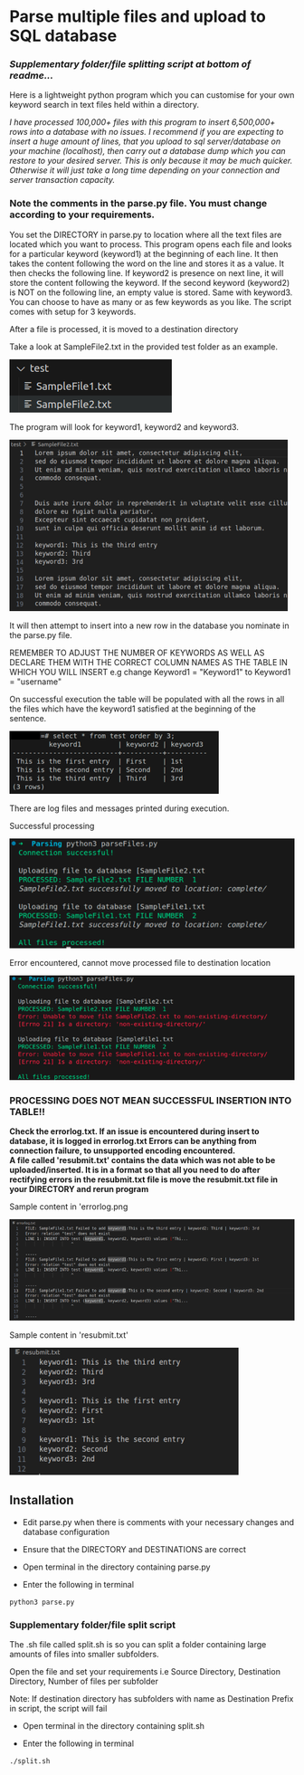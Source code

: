 # Parse multiple files and upload to SQL database
### <em>Supplementary folder/file splitting script at bottom of readme...</em>

Here is a lightweight python program which you can customise for your own keyword search in text files held within a directory.

<em>I have processed 100,000+ files with this program to insert 6,500,000+ rows into a database with no issues.
I recommend if you are expecting to insert a huge amount of lines, that you upload to sql server/database on your machine (localhost), then carry out a database dump which you can restore to your desired server. This is only because it may be much quicker. Otherwise it will just take a long time depending on your connection and server transaction capacity.</em>

### Note the comments in the parse.py file. You must change according to your requirements.

You set the DIRECTORY in parse.py to location where all the text files are located which you want to process.
This program opens each file and looks for a particular keyword (keyword1) at the beginning of each line.
It then takes the content following the word on the line and stores it as a value. 
It then checks the following line.
If keyword2 is presence on next line, it will store the content following the keyword.
If the second keyword (keyword2) is NOT on the following line, an empty value is
stored. Same with keyword3.
You can choose to have as many or as few keywords as you like. The script comes with setup for 3 keywords.

After a file is processed, it is moved to a destination directory

Take a look at SampleFile2.txt in the provided test folder as an example. 

![Screenshot](screenshots/files.png)

The program will look for keyword1, keyword2 and keyword3.

![Screenshot](screenshots/sampletextfile.png)

It will then attempt to insert into a new row in the database you nominate in the parse.py file.

REMEMBER TO ADJUST THE NUMBER OF KEYWORDS AS WELL AS DECLARE THEM WITH THE CORRECT COLUMN NAMES AS THE TABLE IN WHICH YOU WILL INSERT
e.g 
change Keyword1 = "Keyword1"
to     Keyword1 = "username"

On successful execution the table will be populated with all the rows in all the files which have the keyword1 satisfied at the 
beginning of the sentence. 

![Screenshot](screenshots/table.png)

There are log files and messages printed during execution.

Successful processing

![Screenshot](screenshots/process.png)

Error encountered, cannot move processed file to destination location

![Screenshot](screenshots/errors.png)

### PROCESSING DOES NOT MEAN SUCCESSFUL INSERTION INTO TABLE!!
<strong>Check the errorlog.txt. If an issue is encountered during insert to database, it is logged in errorlog.txt 
Errors can be anything from connection failure, to unsupported encoding encountered.  
A file called 'resubmit.txt' contains the data which was not able to be uploaded/inserted. It is in a format so that all 
you need to do after rectifying errors in the resubmit.txt file is move the resubmit.txt file in your DIRECTORY and rerun program</strong>

Sample content in 'errorlog.png

![Screenshot](screenshots/errorlog.png)

Sample content in 'resubmit.txt'

![Screenshot](screenshots/resubmitlog.png)

## Installation

- Edit parse.py when there is comments with your necessary changes and database configuration

- Ensure that the DIRECTORY and DESTINATIONS are correct

- Open terminal in the directory containing parse.py

- Enter the following in terminal
```
python3 parse.py
```

### Supplementary folder/file split script

The .sh file called split.sh is so you can split a folder containing large amounts of files into smaller subfolders.

Open the file and set your requirements i.e Source Directory, Destination Directory, Number of files per subfolder

Note: If destination directory has subfolders with name as Destination Prefix in script, the script will fail

- Open terminal in the directory containing split.sh

- Enter the following in terminal

```
./split.sh
```
